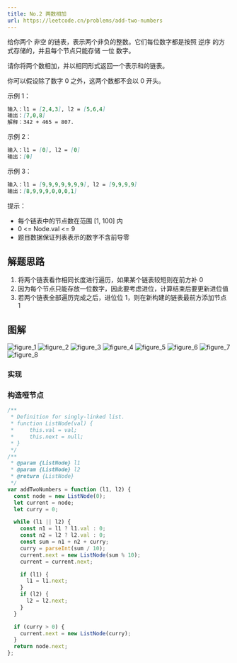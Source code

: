 ```yaml
---
title: No.2 两数相加
url: https://leetcode.cn/problems/add-two-numbers
---
```


给你两个 非空 的链表，表示两个非负的整数。它们每位数字都是按照 逆序 的方式存储的，并且每个节点只能存储 一位 数字。

请你将两个数相加，并以相同形式返回一个表示和的链表。

你可以假设除了数字 0 之外，这两个数都不会以 0 开头。

示例 1：

```md
输入：l1 = [2,4,3], l2 = [5,6,4]
输出：[7,0,8]
解释：342 + 465 = 807.
```

示例 2：

```md
输入：l1 = [0], l2 = [0]
输出：[0]
```

示例 3：

```md
输入：l1 = [9,9,9,9,9,9,9], l2 = [9,9,9,9]
输出：[8,9,9,9,0,0,0,1]
```

提示：

- 每个链表中的节点数在范围 \[1, 100\] 内
- 0 <= Node.val <= 9
- 题目数据保证列表表示的数字不含前导零

## 解题思路

1. 将两个链表看作相同长度进行遍历，如果某个链表较短则在前方补 0
2. 因为每个节点只能存放一位数字，因此要考虑进位，计算结束后要更新进位值
3. 若两个链表全部遍历完成之后，进位位 1，则在新构建的链表最前方添加节点 1

## 图解

![figure_1](/img/code_leetcode_No.2_figure_1.png)
![figure_2](/img/code_leetcode_No.2_figure_2.png)
![figure_3](/img/code_leetcode_No.2_figure_3.png)
![figure_4](/img/code_leetcode_No.2_figure_4.png)
![figure_5](/img/code_leetcode_No.2_figure_5.png)
![figure_6](/img/code_leetcode_No.2_figure_6.png)
![figure_7](/img/code_leetcode_No.2_figure_7.png)
![figure_8](/img/code_leetcode_No.2_figure_8.png)

### 实现

### 构造哑节点

```js
/**
 * Definition for singly-linked list.
 * function ListNode(val) {
 *     this.val = val;
 *     this.next = null;
 * }
 */
/**
 * @param {ListNode} l1
 * @param {ListNode} l2
 * @return {ListNode}
 */
var addTwoNumbers = function (l1, l2) {
  const node = new ListNode(0);
  let current = node;
  let curry = 0;

  while (l1 || l2) {
    const n1 = l1 ? l1.val : 0;
    const n2 = l2 ? l2.val : 0;
    const sum = n1 + n2 + curry;
    curry = parseInt(sum / 10);
    current.next = new ListNode(sum % 10);
    current = current.next;

    if (l1) {
      l1 = l1.next;
    }
    if (l2) {
      l2 = l2.next;
    }
  }

  if (curry > 0) {
    current.next = new ListNode(curry);
  }
  return node.next;
};
```
